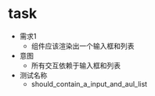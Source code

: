 # task
* 需求1
    * 组件应该渲染出一个输入框和列表
* 意图
    * 所有交互依赖于输入框和列表
* 测试名称
    * should_contain_a_input_and_aul_list